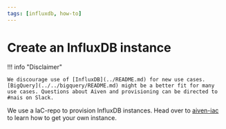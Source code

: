 ```yaml
---
tags: [influxdb, how-to]
---
```


# Create an InfluxDB instance

!!! info "Disclaimer"

    We discourage use of [InfluxDB](../README.md) for new use cases. [BigQuery](../../bigquery/README.md) might be a better fit for many use cases. Questions about Aiven and provisioning can be directed to #nais on Slack.

We use a IaC-repo to provision InfluxDB instances. Head over to [aiven-iac](https://github.com/navikt/aiven-iac#influxdb) to learn how to get your own instance.
